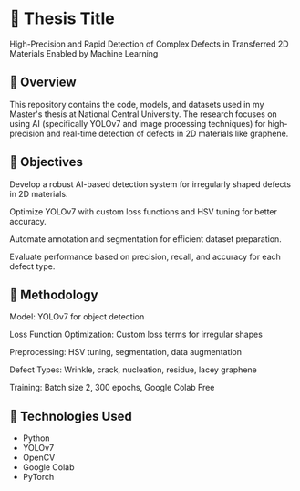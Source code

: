 # 🧠 Thesis Title
High-Precision and Rapid Detection of Complex Defects in Transferred 2D Materials Enabled by Machine Learning

## 📄 Overview
This repository contains the code, models, and datasets used in my Master's thesis at National Central University. The research focuses on using AI (specifically YOLOv7 and image processing techniques) for high-precision and real-time detection of defects in 2D materials like graphene.

## 🎯 Objectives
Develop a robust AI-based detection system for irregularly shaped defects in 2D materials.

Optimize YOLOv7 with custom loss functions and HSV tuning for better accuracy.

Automate annotation and segmentation for efficient dataset preparation.

Evaluate performance based on precision, recall, and accuracy for each defect type.

## 🧪 Methodology
Model: YOLOv7 for object detection

Loss Function Optimization: Custom loss terms for irregular shapes

Preprocessing: HSV tuning, segmentation, data augmentation

Defect Types: Wrinkle, crack, nucleation, residue, lacey graphene

Training: Batch size 2, 300 epochs, Google Colab Free

## 🤖 Technologies Used
- Python
- YOLOv7
- OpenCV
- Google Colab
- PyTorch
